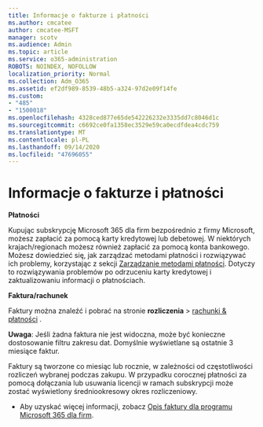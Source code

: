 ```yaml
---
title: Informacje o fakturze i płatności
ms.author: cmcatee
author: cmcatee-MSFT
manager: scotv
ms.audience: Admin
ms.topic: article
ms.service: o365-administration
ROBOTS: NOINDEX, NOFOLLOW
localization_priority: Normal
ms.collection: Adm_O365
ms.assetid: ef2df989-8539-48b5-a324-97d2e09f14fe
ms.custom:
- "485"
- "1500018"
ms.openlocfilehash: 4328ced877e65de542226232e3335dd7c8046d1c
ms.sourcegitcommit: c6692ce0fa1358ec3529e59ca0ecdfdea4cdc759
ms.translationtype: MT
ms.contentlocale: pl-PL
ms.lasthandoff: 09/14/2020
ms.locfileid: "47696055"
---
```

# <a name="invoice-and-payment-information"></a>Informacje o fakturze i płatności

**Płatności**

Kupując subskrypcję Microsoft 365 dla firm bezpośrednio z firmy Microsoft, możesz zapłacić za pomocą karty kredytowej lub debetowej.  W niektórych krajach/regionach możesz również zapłacić za pomocą konta bankowego.  Możesz dowiedzieć się, jak zarządzać metodami płatności i rozwiązywać ich problemy, korzystając z sekcji [Zarządzanie metodami płatności](https://docs.microsoft.com/microsoft-365/commerce/billing-and-payments/manage-payment-methods). Dotyczy to rozwiązywania problemów po odrzuceniu karty kredytowej i zaktualizowaniu informacji o płatnościach.

**Faktura/rachunek**

Faktury można znaleźć i pobrać na stronie **rozliczenia**  >  [rachunki & płatności](https://go.microsoft.com/fwlink/p/?linkid=848039) .  

**Uwaga**: Jeśli żadna faktura nie jest widoczna, może być konieczne dostosowanie filtru zakresu dat.  Domyślnie wyświetlane są ostatnie 3 miesiące faktur.

Faktury są tworzone co miesiąc lub rocznie, w zależności od częstotliwości rozliczeń wybranej podczas zakupu.  W przypadku corocznej płatności za pomocą dołączania lub usuwania licencji w ramach subskrypcji może zostać wyświetlony średniookresowy okres rozliczeniowy.

- Aby uzyskać więcej informacji, zobacz [Opis faktury dla programu Microsoft 365 dla firm](https://docs.microsoft.com/microsoft-365/commerce/billing-and-payments/understand-your-invoice2).